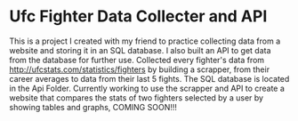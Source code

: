 # Ufc Fighter Data Collecter and API
This is a project I created with my friend to practice collecting data from a website and storing it in an SQL database. I also built an API to get data from the database for further use. Collected every fighter's data from http://ufcstats.com/statistics/fighters by building a scrapper, from their career averages to data from their last 5 fights. The SQL database is located in the
Api Folder. Currently working to use the scrapper and API to create a website that compares the stats of two fighters selected by a user by showing tables and graphs, COMING SOON!!!
